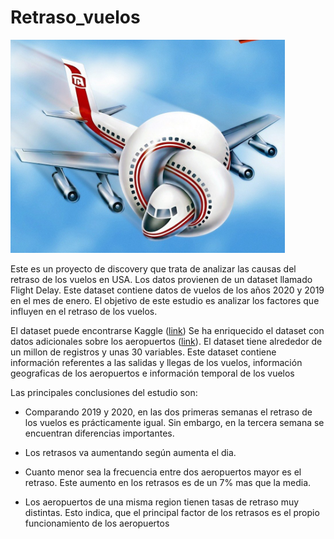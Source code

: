 # Retraso_vuelos

![](https://github.com/adryCrespo/Retraso_vuelos/blob/main/avion.png)

Este es un proyecto de discovery que trata de analizar las causas del retraso de los vuelos en USA. Los datos provienen de un dataset llamado Flight Delay. Este dataset contiene datos de vuelos de los años 2020 y 2019 en el mes de enero. El objetivo de este estudio es analizar los factores que influyen en el retraso de los vuelos.

El dataset puede encontrarse Kaggle ([link](https://www.kaggle.com/datasets/divyansh22/flight-delay-prediction)) 
Se ha enriquecido el dataset con datos adicionales sobre los aeropuertos ([link](https://ourairports.com/help/data-dictionary.html)).
El dataset tiene alrededor de un millon de registros y unas 30 variables. Este dataset contiene información referentes a las salidas y llegas de los vuelos, información geograficas de los aeropuertos e información temporal de los vuelos

Las principales conclusiones del estudio son:

- Comparando 2019 y 2020, en las dos primeras semanas el retraso de los vuelos es prácticamente igual. Sin embargo, en la tercera semana se encuentran diferencias importantes.

- Los retrasos va aumentando según aumenta el dia.

-  Cuanto menor sea la frecuencia entre dos aeropuertos mayor es el retraso. Este aumento en los retrasos es de un 7% mas que la media.

- Los aeropuertos de una misma region tienen tasas de retraso muy distintas. Esto indica, que el principal factor de los retrasos es el propio funcionamiento de los aeropuertos